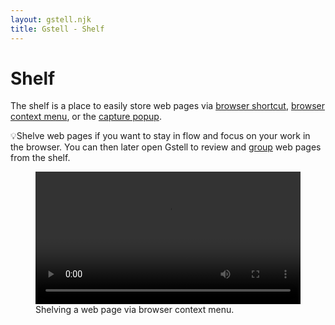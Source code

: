 ```yaml
---
layout: gstell.njk
title: Gstell - Shelf
---
```


# Shelf
The shelf is a place to easily store web pages via [browser shortcut](browser-extension-shortcuts), [browser context menu](browser-extension-context-menu), or the [capture popup](capture-popup).

💡Shelve web pages if you want to stay in flow and focus on your work in the browser. You can then later open Gstell to review and [group](history) web pages from the shelf.

<figure class="large">
  <video src="/public/img/howto/shelve.mp4" type="video/mp4" alt="Shelving a web page" style="width:100%" controls autoplay></video>
  <figcaption>Shelving a web page via browser context menu.</figcaption>
</figure>  